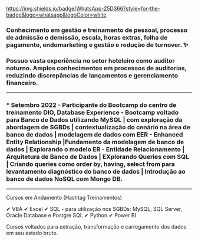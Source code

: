 https://img.shields.io/badge/WhatsApp-25D366?style=for-the-badge&logo=whatsapp&logoColor=white

### Conhecimento em gestão e treinamento de pessoal, processo de admissão e demissão, escala, horas extras, folha de pagamento, endomarketing e gestão e redução de turnover. ✨
### Possuo vasta experiência no setor hoteleiro como auditor noturno. Amplos conhecimentos em processos de auditorias, reduzindo discrepâncias de lançamentos e gerenciamento financeiro. 

_________________________________________________________________________________________________________
### * Setembro 2022 - Participante do Bootcamp do centro de treinamento DIO, Database Experience - Bootcamp voltado para Banco de Dados utilizando MySQL | com exploração da abordagem de SGBDs | contextualização do cenário na área de banco de dados | modelagem de dados com EER - Enhanced Entity Relationship |Fundamento da modelagem de banco de dados | Explorando o modelo ER - Entidade Relacionamento | Arquitetura de Banco de Dados | EXplorando Queries com SQL | Criando queries como order by, having, select from para levantamento diagnóstico do banco de dados | Introdução ao banco de dados NoSQL com Mongo DB. 

___________________________________________________________________________________________________________

Cursos em Andamento (Hashtag Treinamentos) 

✔ VBA
✔ Excel
✔ SQL - para utilização nos SGBDs: MySQL, SQL Server, Oracle Database e Postgre SQL
✔ Python
✔ Power BI


Cursos voltados para extração, transformação e carregamento dos dados em seu estado bruto. 
